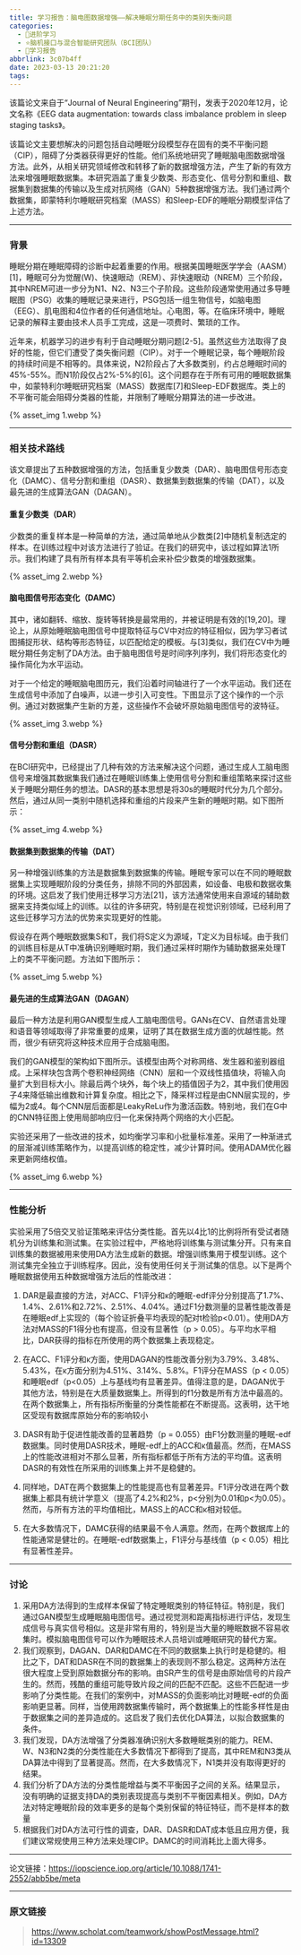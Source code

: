 ```yaml
---
title: 学习报告：脑电图数据增强——解决睡眠分期任务中的类别失衡问题
categories:
  - 🌙进阶学习
  - ⭐脑机接口与混合智能研究团队（BCI团队）
  - 💫学习报告
abbrlink: 3c07b4ff
date: 2023-03-13 20:21:20
tags:
---
```


该篇论文来自于“Journal of Neural Engineering”期刊，发表于2020年12月，论文名称《EEG data augmentation: towards class imbalance problem in sleep staging tasks》。

该篇论文主要想解决的问题包括自动睡眠分段模型存在固有的类不平衡问题（CIP），阻碍了分类器获得更好的性能。他们系统地研究了睡眠脑电图数据增强方法。此外，从相关研究领域修改和转移了新的数据增强方法，产生了新的有效方法来增强睡眠数据集。本研究涵盖了重复少数类、形态变化、信号分割和重组、数据集到数据集的传输以及生成对抗网络（GAN）5种数据增强方法。我们通过两个数据集，即蒙特利尔睡眠研究档案（MASS）和Sleep-EDF的睡眠分期模型评估了上述方法。

<!--more-->

***

### 背景

睡眠分期在睡眠障碍的诊断中起着重要的作用。根据美国睡眠医学学会（AASM）[1]，睡眠可分为觉醒(W)、快速眼动（REM）、非快速眼动（NREM）三个阶段，其中NREM可进一步分为N1、N2、N3三个子阶段。这些阶段通常使用通过多导睡眠图（PSG）收集的睡眠记录来进行，PSG包括一组生物信号，如脑电图（EEG）、肌电图和4位作者的任何通信地址。心电图，等。在临床环境中，睡眠记录的解释主要由技术人员手工完成，这是一项费时、繁琐的工作。

近年来，机器学习的进步有利于自动睡眠分期问题[2-5]。虽然这些方法取得了良好的性能，但它们遭受了类失衡问题（CIP）。对于一个睡眠记录，每个睡眠阶段的持续时间是不相等的。具体来说，N2阶段占了大多数类别，约占总睡眠时间的45%-55%。而N1阶段仅占2%-5%的[6]。这个问题存在于所有可用的睡眠数据集中，如蒙特利尔睡眠研究档案（MASS）数据库[7]和Sleep-EDF数据库。类上的不平衡可能会阻碍分类器的性能，并限制了睡眠分期算法的进一步改进。

{% asset_img 1.webp %}

***

### 相关技术路线

该文章提出了五种数据增强的方法，包括重复少数类（DAR）、脑电图信号形态变化（DAMC）、信号分割和重组（DASR）、数据集到数据集的传输（DAT），以及最先进的生成算法GAN（DAGAN）。

#### 重复少数类（DAR）

少数类的重复样本是一种简单的方法，通过简单地从少数类[2]中随机复制选定的样本。在训练过程中对该方法进行了验证。在我们的研究中，该过程如算法1所示。我们构建了具有所有样本具有平等机会来补偿少数类的增强数据集。

{% asset_img 2.webp %}

#### 脑电图信号形态变化（DAMC）

其中，诸如翻转、缩放、旋转等转换是最常用的，并被证明是有效的[19,20]。理论上，从原始睡眠脑电图信号中提取特征与CV中对应的特征相似，因为学习者试图捕捉形状、结构等形态特征，以匹配给定的模板。与[3]类似，我们在CV中为睡眠分期任务定制了DA方法。由于脑电图信号是时间序列序列，我们将形态变化的操作简化为水平运动。

对于一个给定的睡眠脑电图历元，我们沿着时间轴进行了一个水平运动。我们还在生成信号中添加了白噪声，以进一步引入可变性。下图显示了这个操作的一个示例。通过对数据集产生新的方差，这些操作不会破坏原始脑电图信号的波特征。

{% asset_img 3.webp %}

#### 信号分割和重组（DASR）

在BCI研究中，已经提出了几种有效的方法来解决这个问题，通过生成人工脑电图信号来增强其数据集我们通过在睡眠训练集上使用信号分割和重组策略来探讨这些关于睡眠分期任务的想法。DASR的基本思想是将30s的睡眠时代分为几个部分。然后，通过从同一类别中随机选择和重组的片段来产生新的睡眠时期。如下图所示：

{% asset_img 4.webp %}

#### 数据集到数据集的传输（DAT）

另一种增强训练集的方法是数据集到数据集的传输。睡眠专家可以在不同的睡眠数据集上实现睡眠阶段的分类任务，排除不同的外部因素，如设备、电极和数据收集的环境。这启发了我们使用迁移学习方法[21]，该方法通常使用来自源域的辅助数据来支持类似域上的训练。以往的许多研究，特别是在视觉识别领域，已经利用了这些迁移学习方法的优势来实现更好的性能。

假设存在两个睡眠数据集S和T，我们将S定义为源域，T定义为目标域。由于我们的训练目标是从T中准确识别睡眠时期，我们通过采样时期作为辅助数据来处理T上的类不平衡问题。方法如下图所示：

{% asset_img 5.webp %}

#### 最先进的生成算法GAN（DAGAN）

最后一种方法是利用GAN模型生成人工脑电图信号。GANs在CV、自然语言处理和语音等领域取得了非常重要的成果，证明了其在数据生成方面的优越性能。然而，很少有研究将这种技术应用于合成脑电图。

我们的GAN模型的架构如下图所示。该模型由两个对称网络、发生器和鉴别器组成。上采样块包含两个卷积神经网络（CNN）层和一个双线性插值块，将输入向量扩大到目标大小。除最后两个块外，每个块上的插值因子为2，其中我们使用因子4来降低输出维数和计算复杂度。相比之下，降采样过程是由CNN层实现的，步幅为2或4。每个CNN层后面都是LeakyReLu作为激活函数。特别地，我们在G中的CNN特征图上使用局部响应归一化来保持两个网络的大小匹配。

实验还采用了一些改进的技术，如均衡学习率和小批量标准差。采用了一种渐进式的层渐减训练策略作为，以提高训练的稳定性，减少计算时间。使用ADAM优化器来更新网络权值。

{% asset_img 6.webp %}

***

### 性能分析

实验采用了5倍交叉验证策略来评估分类性能。首先以4比1的比例将所有受试者随机分为训练集和测试集。在实验过程中，严格地将训练集与测试集分开。只有来自训练集的数据被用来使用DA方法生成新的数据。增强训练集用于模型训练。这个测试集完全独立于训练程序。因此，没有使用任何关于测试集的信息。以下是两个睡眠数据使用五种数据增强方法后的性能改进： 

1. DAR是最直接的方法，对ACC、F1评分和κ的睡眠-edf评分分别提高了1.7%、1.4%、2.61%和2.72%、2.51%、4.04%。通过F1分数测量的显著性能改善是在睡眠edf上实现的（每个验证折叠平均表现的配对t检验p<0.01）。使用DA方法对MASS的F1得分也有提高，但没有显著性（p > 0.05）。与平均水平相比，DAR获得的指标在所使用的两个数据集上表现稳定。

2. 在ACC、F1评分和κ方面，使用DAGAN的性能改善分别为3.79%、3.48%、5.43%，在κ方面分别为4.51%、3.14%、5.8%。F1评分在MASS（p < 0.05）和睡眠edf（p<0.05）上与基线均有显著差异。值得注意的是，DAGAN优于其他方法，特别是在大质量数据集上。所得到的f1分数是所有方法中最高的。在两个数据集上，所有指标所衡量的分类性能都在不断提高。这表明，达干地区受现有数据库原始分布的影响较小

3. DASR有助于促进性能改善的显著趋势（p = 0.055）由F1分数测量的睡眠-edf数据集。同时使用DASR技术，睡眠-edf上的ACC和κ值最高。然而，在MASS上的性能改进相对不那么显著，所有指标都低于所有方法的平均值。这表明DASR的有效性在所采用的训练集上并不是稳健的。

4. 同样地，DAT在两个数据集上的性能提高也有显著差异。F1评分改进在两个数据集上都具有统计学意义（提高了4.2%和2%，p<分别为0.01和p<为0.05）。然而，与所有方法的平均值相比，MASS上的ACC和κ相对较低。

5. 在大多数情况下，DAMC获得的结果最不令人满意。然而，在两个数据库上的性能通常是健壮的。在睡眠-edf数据集上，F1评分与基线值（p < 0.05）相比有显著性差异。

***

### 讨论

1. 采用DA方法得到的生成样本保留了特定睡眠类别的特征特征。特别是，我们通过GAN模型生成睡眠脑电图信号。通过视觉测和距离指标进行评估，发现生成信号与真实信号相似。这是非常有用的，特别是当大量的睡眠数据不容易收集时。模拟脑电图信号可以作为睡眠技术人员培训或睡眠研究的替代方案。
2. 我们观察到，DAGAN、DAR和DAMC在不同的数据集上执行时是稳健的。相比之下，DAT和DASR在不同的数据集上的表现则不那么稳定。这两种方法在很大程度上受到原始数据分布的影响。由SR产生的信号是由原始信号的片段产生的。然而，残酷的重组可能导致片段之间的匹配不匹配。这些不匹配进一步影响了分类性能。在我们的案例中，对MASS的负面影响比对睡眠-edf的负面影响更显著。同样，当使用跨数据集传输时，两个数据集上的性能多样性是由于数据集之间的差异造成的。这启发了我们去优化DA算法，以拟合数据集的条件。
3. 我们发现，DA方法增强了分类器准确识别大多数睡眠类别的能力。REM、W、N3和N2类的分类性能在大多数情况下都得到了提高，其中REM和N3类从DA算法中得到了显著提高。然而，在大多数情况下，N1类并没有取得更好的结果。
4. 我们分析了DA方法的分类性能增益与类不平衡因子之间的关系。结果显示，没有明确的证据支持DA的类别表现提高与类别不平衡因素相关。例如，DA方法对特定睡眠阶段的效率更多的是每个类别保留的特征特征，而不是样本的数量
5. 根据我们对DA方法可行性的调查，DAR、DASR和DAT成本低且应用方便，我们建议常规使用三种方法来处理CIP。DAMC的时间消耗比上面大得多。

***

论文链接：<https://iopscience.iop.org/article/10.1088/1741-2552/abb5be/meta>

***

### 原文链接

> <https://www.scholat.com/teamwork/showPostMessage.html?id=13309>
